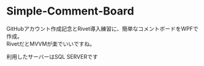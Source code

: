 # Simple-Comment-Board
GitHubアカウント作成記念とRivet導入練習に、簡単なコメントボードをWPFで作成。  
RivetだとMVVMが楽でいいですね。  
  
利用したサーバーはSQL SERVERです
